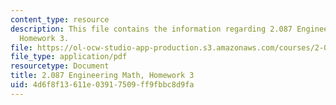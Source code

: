 ```yaml
---
content_type: resource
description: This file contains the information regarding 2.087 Engineering Math,
  Homework 3.
file: https://ol-ocw-studio-app-production.s3.amazonaws.com/courses/2-087-engineering-math-differential-equations-and-linear-algebra-fall-2014/4d6f8f13611e03917509ff9fbbc8d9fa_MIT2_087F14_Homework3.pdf
file_type: application/pdf
resourcetype: Document
title: 2.087 Engineering Math, Homework 3
uid: 4d6f8f13-611e-0391-7509-ff9fbbc8d9fa
---
```

